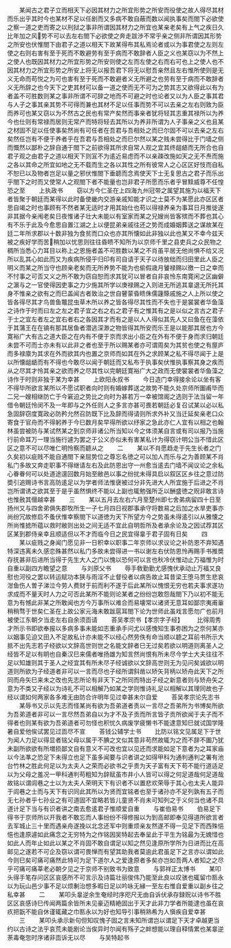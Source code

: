 <!-- { "loadSidebar": true } -->
　　某闻古之君子立而相天下必因其材力之所宜形势之所安而役使之故人得尽其材而乐出乎其时今也某材不足以任剧而又多病不敢自蔽而数以闻执事矣而閤下必欲使之察一道之吏而寄之以刑狱之事非所谓因其材力之所宜也某亲老矣有上气之疾日久比年加之风势不可以去左右閤下必欲使之奔走跋渉不常乎亲之侧非所谓因其形势之所安也伏惟閤下由君子之道以相天下故某得布其私焉论者或以为事君使之左则左使之右则右害有至于死而不敢避劳有至于病而不敢辞者人臣之义也某窃以为不然上之使人也既因其材力之所宜形势之所安则使之左而左使之右而右可也上之使人也不因其材力之所宜形势之所安上将无以报吾君下将无以慰吾亲然且左右惟所使则是无义无命而苟悦之为可也害有至于死而不敢避者义无所避之也劳有至于病而不敢辞者义无所辞之也今天下之吏其材可以备一道之使而无不可为之势其志又欲得此以有为者盖不可胜数则某之事非所谓不可辞之地而不可避之时也论者又以为人臣之事其君与人子之事其亲其势不可得而兼也其材不足以任事而势不可以去亲之左右则致为臣而养可也某又窃以为不然古之民也有常产矣然而事亲者犹将轻其志重其禄所以为养今也仕则有常禄而居则无常产而特将轻去其所以为养非所谓为人子事亲之义也且某之材固不足以任使事矣然尚有可任者在吾君与吾相处之而巳尔固不可以去亲之左右矣然任岂有不便于养者乎在吾君与吾相处之而巳尔然以某之贱未尝得比于门墙之侧而慨然以鄙朴之辞自通于閤下之前欲得其所求自常人观之宜其终龃龉而无所合也自君子观之由君子之道以相天下则冝不为逺近易虑而不以亲疎改施如天之无不焘而施之各以其命之所宜如地之无不载而生之各以其性之所有彼常人之心区区好忮而自私不恕已以及物者岂足以量之邪伏惟閤下垂聼而念焉使天下士无复思古之君子而乐出乎閤下之时而又使常人之观閤下者不能量也岂非君子所愿而乐者乎冒黩威尊不任惶恐之至
　　上执政书
　　窃以方今仁圣在上四海九州冠带之属望其施为以福天下者皆聚于朝廷而某得以此时备使畿内交游亲戚知能才识之士莫不为某愿此亦区区者思自竭之时也事顾有不然者某无适时才用其始仕也苟以得禄养亲为事耳日月推徙遂非其据今亲闱老矣日夜惟诸子壮大未能以有室家而某之兄嫂尚皆客殡而不葬也其心有不乐于此及今愈思自置江湖之上以便昆弟亲戚往还之势而成婚姻葬送之谋故某在廷二年所求郡以十数非独为食贫而口众也亦其所懐如此非独以此也某又不幸今兹天被之疾好学而苦稍加以忧思则往往昏瞆不知所为以京师千里之县吏兵之众民物之稠所当悉心力耳目以称上之恩施者盖不可胜数以某之不肖虽平居无他尚惧不给又况所以乱其心如此而又为疾病所侵乎归印有司自请于天子以待放绌而归田里此人臣之明义而某之所当守也顾亲老矣而无所养势不能为也偷假歳月饕禄赐以徼一日之幸而不忖事之可否又义之所不敢为窃自恕而求其犹可以冒者自非哀怜东南寛闲之区幽僻之濵与之一官使得因吏事之力少施其所学以庚禄赐之入则进无所逃其辠退无所托其身不惟亲之欲有之而巳盖闻古者致治之世自瞽蒙昏瞆侏儒籧篨戚施之人上所以使之皆各得尽其才鸟兽鱼鼈昆虫草木所以养之皆各得尽其性而不失也于是裳裳者华鱼藻之诗作于时而曰左之左之君子宜之右之右之君子有之惟其有之是以似之言古之君子于士之宜左者左之宜右者右之各因其才而有之是以人人得似其先人又曰鱼在在藻依于其蒲王在在镐有那其居鱼者潜逃深渺之物皆得其所安而乐王是以能那其居也方今寛裕广大有古之道大臣之在内有不便于京而求出小臣之在外有不便于身而求归朝廷未尝不可而士亦未有以此非之者也至于所以赐某者亦可谓周矣为其贫也使之有屋庐而多禄廪为其求在外而欲其内也置之京师而如其在外之求顾某之私不得尽闻于上是以所懐龃龉而有不得也今敢尽以闻于朝廷而又私布于执事矣伏惟执事察其身之疾而从之尽其才怜其亲之欲而养之尽其性以完朝廷寛裕广大之政而无使裳裳者华鱼藻之诗作于时则非独于某为幸甚
　　上欧阳永叔书
　　今日造门幸得接余论以坐有客不得毕所欲言某所以不愿试职者向时则有婚嫁葬送之故势不能久处京师所圗甫毕而二兄一嫂相继防亡于今窘迫之势比之向时为甚若万一幸被馆阁之选则于法当留一年借令朝廷怜闵不及一年即与之外任则人之多言亦甚可畏若朝廷必复召试某以必以私急固辞窃度寛政必防矜允然召防既下比及辞而得请则所求外补又当迁延矣亲老口众寄食于官舟而不得躬养于今巳数月矣早得所欲以纾家之急此亦仁人宜有以相之也翰林虽尝被防与某试然某之到京师非诸公所当知以今之体须某自言或有司以报乃当施行前命耳万一理当施行遽为罢之于公义亦似未有害某私计为得窃计明公当不惜此区区之意不可以尽唯仁明怜察而聼从之
　　二
　　某以不肖愿趋走于先生长者之门久矣初以疵贱不能自通閤下亲屈势位之尊忘名徳之可以加人而乐与之为善顾某不肖私门多故又奔走职事不得继请左右及此防恩出守一州愈当逺去门墙不闻议论之余私心眷眷何可以处道途邅回数月始至敝邑以事之纷扰未得具启以叙区区乡往之意过防奬引追赐诗书言高防逺足以为学者师法惟襃被过分非先进大人所宜施于后进之不肖岂所谓诱之欲其至于是乎虽然惧终不能以上副也辄勉强所乏以酬盛徳之贶非敢言诗也惟赦其僣越幸甚
　　三
　　某以五月去左右六月至楚州即七舍弟病留四十日至扬州又与四舍弟俱失郡牧所生一子七月四日视郡事承守将数易之后加之水旱吏事亦尚纷冗故修启不蚤伏惟幸察閤下以道徳为天下所望方今之势虽未得逺引以从雅懐之所尚惟摅所蕴以救时敝则出处之间无适不宜此自明哲所及者承余论及之因试荐其区区某到郡侍亲幸且顺适但以不才而临今日之民宜得辠于君子固有日矣
　　四
　　某以疵贱之身闻门愿见非一日积幸以职事二年京师以求议论之补防恩不弃知遇特深违离未久感恋殊甚然以私门多故未尝得进一书以谢左右伏防恩怜再赐手书推奬存抚甚非后进所当得于先生大人之门以愧以恐何可以言也秋冷伏惟动止万福惟为时自重以副四方瞻望之意
　　与刘原父书
　　辱手敎勤勤尤感愧伏承动止万福又良慰也河役之罢以转运赋功本狭与雨淫不止督役者以病告故止耳昔梁王堕马贾生悲哀泔鱼伤人曽子涕泣今劳人费财于前而利不遂于后此某所以愧恨无穷也若夫事求遂功求成而不量天时人力之可否此某所不能则论某者之纷纷岂敢怨哉閤下乃以初不能无意为有憾此非某之所敢闻也方今万事所以难合而易壊常以诸贤无意耳如鄙宗夷甫軰稍稍骛于世矣仁圣在上故公家元海未敢跋扈耳閤下论为世师此虽戏言愿勿广也前月被使江东朝夕当走左右自余须靣请
　　荅吴孝宗书【孝宗字子经】
　　比得周秀才所示书即欲奉报以多病多事未能如志重承手问尤以感愧知生事弥困为之奈何某亦以姻事见迫又田入不足故私计亦未能不以经心然劳佚有命当顺以聼之耳前书所示大抵不出先志若子经欲以文辞高世则世之名能文辞者巳无过矣若欲以明道则离圣人之经皆不足以有眀也自秦汉巳来儒者唯扬雄为知言然尚恨有所未尽今学士大夫往往不足以知雄则其于圣人之经宜其有所未尽子经诚欲以文辞高世则无为见问矣诚欲以明道则所欲为子经道者非可以一言而尽也子经所谓斜凿以矫矢背柄以矫舟此天下之所同而舟矢巳来未之改也先志所论有非天下之所同而特出子经之新意者则与矫舟矢之意为不类又子经以为诗礼不可以相解乃如某之学则惟诗礼足以相解以其理同故也子经以谓如何两家各多难无由防合许明年见过幸甚未尔自爱
　　荅吴孝宗论先志书
　　某辱书又示以先志而怪某尚有欲为吾弟道者责以一言尽之吾弟所为书博矣所欲为吾弟道者非可以一言尽然吾弟自以为才不及子贡而所言皆子贡所欲闻于夫子而不得者也则某有欲为吾弟道者可勿怪也积忧久病废学疲懒书不能逮意知巳就试国学隆暑自爱他俟试罢见过靣尽不宣
　　荅钱公辅学士书
　　比防以铭文见属足下于世为闻人力足以得显者铭父母以属于不腆之文似其意非苟然故辄为之而不辞不圗乃犹未副所欲欲有所増损鄙文自有意义不可改也宜以见还而求能如足下意者为之耳家庙以今法凖之恐足下未得立也足下虽多闻要与识者讲之如得甲科为通判通判之署有池台竹林之胜此何足以为太夫人之荣而必欲书之乎贵为天子富有天下苟不能行道适足以为父母之羞况一甲科通判苟粗知为辞赋虽市井小人皆可以得之何足道哉何足道哉故铭以谓闾巷之士以为太夫人荣明天下有识者不以置悲欢荣辱于其心也太夫人能异于闾巷之士而与天下有识同此其所以为贤而宜铭者也至于诸孙亦不足列孰有五子而无七孙者乎七孙业之有可道固不宜略若皆儿童贤不肖未可知列之于义何当也诸不具道计足下当与有识者讲之南去愈逺君子惟顺爱自重
　　与崔伯易书
　　伯易足下得书于京师所以开我者不敢忘而人事纷纷不得修报以为到高邮即奉见得道所欲言者去军城止三十里而遇亲舟遂挽以北念还军中则重烦亲友然遂不得一见足下而西殊悒悒也逢原遽如此痛念之无穷特为之作铭因吴特起去奉呈此于平生为铭最为无媿惜也如此人而年止如此以某之不肖固不敢自谓足以知之然见逢原所学所为日进而比在高邮见之遂若不可企及窃以谓可畏惮而有望其助我者莫逾此君虽足下之言亦以谓如此今则巳矣可痛可痛然此特可为足下道尔人之爱逢原者多矣亦岂如吾两人者知之之尽乎可痛可痛莘老必朝夕见之于京师不别致书为致意
　　与郭祥正太博书
　　某叩头得手笔存问区区哀感所不可言示及诗篇壮丽俊伟乃能至此良以叹骇也辄留巾匦永以为玩山邑少事不足以烦剸治想多暇日足以吟咏无縁一至左右惟自爱重以副乡往之私幸甚
　　二
　　某叩头辠逆余生奄经时序咫尺无由自诉伏承存録贶以诗书不胜区区哀感诗巳传闻两篇余皆所未见豪迈精絶固出于天才此非力学者所能逮也虽在哀疚把翫不能自休谨辄藏之巾匦永以为好也知导引事稍熟希为人愼疾自爱幸甚
　　三
　　某叩头承示新句但知叹愧子固之言未知所谓岂以谓足下天才卓越更当约以古诗之法乎哀荒未能剧论当俟异时尔闻有殇子之衅想能以理自释情累也某辠逆荼毒奄忽时序诸非靣诉无以尽
　　与吴特起书
